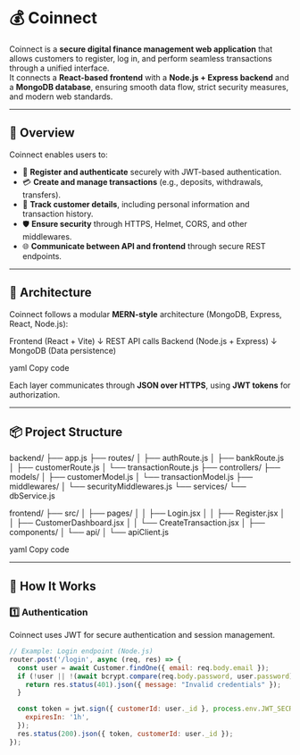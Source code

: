 # 💰 Coinnect

Coinnect is a **secure digital finance management web application** that allows customers to register, log in, and perform seamless transactions through a unified interface.  
It connects a **React-based frontend** with a **Node.js + Express backend** and a **MongoDB database**, ensuring smooth data flow, strict security measures, and modern web standards.

---

## 🚀 Overview

Coinnect enables users to:
- 🔐 **Register and authenticate** securely with JWT-based authentication.  
- 💳 **Create and manage transactions** (e.g., deposits, withdrawals, transfers).  
- 🧾 **Track customer details**, including personal information and transaction history.  
- 🛡️ **Ensure security** through HTTPS, Helmet, CORS, and other middlewares.  
- 🌐 **Communicate between API and frontend** through secure REST endpoints.  

---

## 🧩 Architecture

Coinnect follows a modular **MERN-style** architecture (MongoDB, Express, React, Node.js):

Frontend (React + Vite)
↓ REST API calls
Backend (Node.js + Express)
↓
MongoDB (Data persistence)

yaml
Copy code

Each layer communicates through **JSON over HTTPS**, using **JWT tokens** for authorization.

---

## 📦 Project Structure

backend/
├── app.js
├── routes/
│ ├── authRoute.js
│ ├── bankRoute.js
│ ├── customerRoute.js
│ └── transactionRoute.js
├── controllers/
├── models/
│ ├── customerModel.js
│ └── transactionModel.js
├── middlewares/
│ └── securityMiddlewares.js
└── services/
└── dbService.js

frontend/
├── src/
│ ├── pages/
│ │ ├── Login.jsx
│ │ ├── Register.jsx
│ │ ├── CustomerDashboard.jsx
│ │ └── CreateTransaction.jsx
│ ├── components/
│ └── api/
│ └── apiClient.js

yaml
Copy code

---

## 🧠 How It Works

### 1️⃣ Authentication

Coinnect uses JWT for secure authentication and session management.

```js
// Example: Login endpoint (Node.js)
router.post('/login', async (req, res) => {
  const user = await Customer.findOne({ email: req.body.email });
  if (!user || !(await bcrypt.compare(req.body.password, user.password))) {
    return res.status(401).json({ message: "Invalid credentials" });
  }

  const token = jwt.sign({ customerId: user._id }, process.env.JWT_SECRET, {
    expiresIn: '1h',
  });
  res.status(200).json({ token, customerId: user._id });
});
